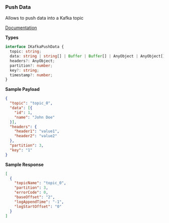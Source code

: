 ### Push Data

Allows to push data into a Kafka topic

[Documentation](https://kafka.apache.org/quickstart)

**Types**

```typescript
interface IKafkaPushData {
  topic: string;
  data: string | string[] | Buffer | Buffer[] | AnyObject | AnyObject[];
  headers?: AnyObject;
  partition?: number;
  key?: string;
  timestamp?: number;
}
```

**Sample Payload**
```json
{
  "topic": "topic_0",
  "data": [{ 
    "id": 1, 
    "name": "John Doe" 
  }],
  "headers": {
    "header1": "value1",
    "header2": "value2"
  },
  "partition": 3,
  "key": "1"
}
```

**Sample Response**
```json
[
  {
    "topicName": "topic_0",
    "partition": 3,
    "errorCode": 0,
    "baseOffset": "2",
    "logAppendTime": "-1",
    "logStartOffset": "0"
  }
]
```
